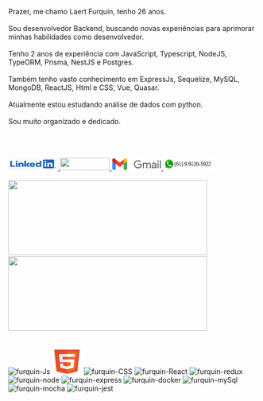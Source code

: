   <p  text-align="center" > 
  Prazer, me chamo Laert Furquin, tenho 26 anos.<br>
  <br>
  Sou desenvolvedor Backend, buscando novas experiências para aprimorar minhas habilidades como desenvolvedor.<br>
  <br>
  Tenho 2 anos de experiência com JavaScript, Typescript, NodeJS, TypeORM, Prisma, NestJS e Postgres.<br>
  <br>
  Também tenho vasto conhecimento em ExpressJs, Sequelize, MySQL, MongoDB, ReactJS, Html e CSS, Vue, Quasar.<br>
  <br>
  Atualmente estou estudando análise de dados com python.<br>
  <br>
  Sou muito organizado e dedicado.<br>
  <br>
  </p>

  <br>
  <br>
  
  <div class="contatos" >
    <a href="https://www.linkedin.com/in/laert-furquin/" target="_blank">
      <img height="25" width="100" src="./README/linkedin-logo.png" target="_blank ">
    </a>
    <a href="https://furquin.github.io/laertFurquin/#/" target="_blank">
      <img height="25" width="100" src="./README/portfólio-logo.png" target="_blank ">
    </a>
    <a href='mailto:laert.ff@gmail.com' target='_blank'>
      <img height="25" width="100" src="./README/gmail-logo.png" />
    </a>
      <img height="25" width="100" src="./README/whatsapp-logo.png" /> 
  
  <br>
  <br>

  <div>
    <a href="https://github.com/furquin">
      <img height="150" width="400" src="https://github-readme-stats.vercel.app/api?username=furquin&show_icons=true&theme=dark&include_all_commits=true&count_private=true"/>
      <img height="150" width="400" src="https://github-readme-stats.vercel.app/api/top-langs/?username=furquin&layout=compact&langs_count=7&theme=blue"/>
    </a>
  </div>

  <br>
  <br>

  <div >
    <img  height="50" width="60"  alt="furquin-Js" src="https://cdn.jsdelivr.net/gh/devicons/devicon/icons/javascript/javascript-plain.svg">
    <img  height="50" width="60"  alt="furquin-HTML" src="https://raw.githubusercontent.com/devicons/devicon/master/icons/html5/html5-original.svg">
    <img  height="50" width="60"  alt="furquin-CSS" src="https://cdn.jsdelivr.net/gh/devicons/devicon/icons/css3/css3-original.svg">
    <img  height="50" width="60"  alt="furquin-React" src="https://cdn.jsdelivr.net/gh/devicons/devicon/icons/react/react-original-wordmark.svg">
    <img  height="50" width="60"  alt="furquin-redux" src="https://cdn.jsdelivr.net/gh/devicons/devicon/icons/redux/redux-original.svg">
    <img  height="50" width="60"  alt="furquin-node" src="https://cdn.jsdelivr.net/gh/devicons/devicon/icons/nodejs/nodejs-original.svg">
    <img  height="50" width="60"  alt="furquin-express" src="https://cdn.jsdelivr.net/gh/devicons/devicon/icons/express/express-original.svg">
    <img  height="50" width="60"  alt="furquin-docker" src="https://cdn.jsdelivr.net/gh/devicons/devicon/icons/docker/docker-plain-wordmark.svg">
    <img  height="50" width="60"  alt="furquin-mySql" src="https://cdn.jsdelivr.net/gh/devicons/devicon/icons/mysql/mysql-original-wordmark.svg">
    <img  height="50" width="60"  alt="furquin-mocha" src="https://cdn.jsdelivr.net/gh/devicons/devicon/icons/mocha/mocha-plain.svg">  
    <img  height="50" width="60"  alt="furquin-jest" src="https://cdn.jsdelivr.net/gh/devicons/devicon/icons/jest/jest-plain.svg">
  </div>
  
 </div>
